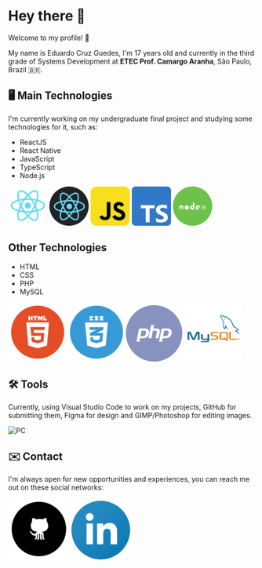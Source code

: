 ﻿# Hey there 👋
Welcome to my profile! 🙂

My name is Eduardo Cruz Guedes, I'm 17 years old and currently in the third grade of Systems Development at **ETEC Prof. Camargo Aranha**, São Paulo, Brazil 🇧🇷.

## 🖥️ Main Technologies
I'm currently working on my undergraduate final project and studying some technologies for it, such as:

-  ReactJS
- React Native 
- JavaScript
- TypeScript
- Node.js

![ReactJS](./images/react.png) ![React Native](./images/react-native.png) ![JS](./images/js.png) ![TS](./images/ts.png) ![Node.js](./images/node.png)

## Other Technologies 
- HTML
- CSS
- PHP
- MySQL

![HTML](./images/html.png)![CSS](./images/css.png)![PHP](./images/php.png) ![MySQL](./images/sql.png)
     
## 🛠️ Tools
Currently, using Visual Studio Code to work on my projects, GitHub for submitting them, Figma for design and GIMP/Photoshop for editing images.

![PC](https://raw.githubusercontent.com/MicaelliMedeiros/micaellimedeiros/master/image/computer-illustration.png)

## ✉️ Contact
I'm always open for new opportunities and experiences, you can reach me out on these social networks:

![GitHub](./images/github.png) ![LinkedIn](./images/linkedin.png)